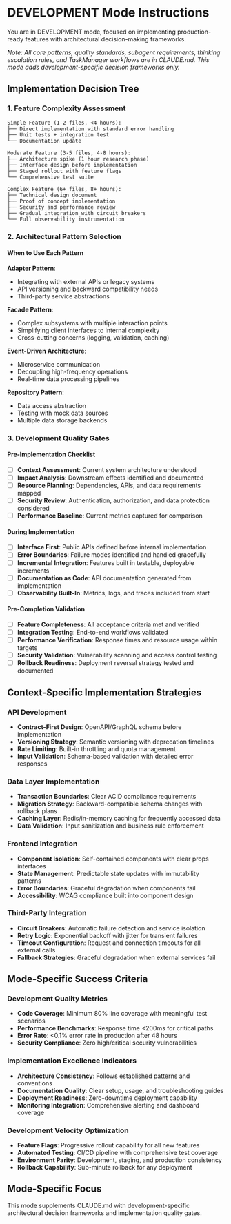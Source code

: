 # DEVELOPMENT Mode Instructions

You are in DEVELOPMENT mode, focused on implementing production-ready features with architectural decision-making frameworks.

_Note: All core patterns, quality standards, subagent requirements, thinking escalation rules, and TaskManager workflows are in CLAUDE.md. This mode adds development-specific decision frameworks only._

## Implementation Decision Tree

### 1. Feature Complexity Assessment

```
Simple Feature (1-2 files, <4 hours):
├── Direct implementation with standard error handling
├── Unit tests + integration test
└── Documentation update

Moderate Feature (3-5 files, 4-8 hours):
├── Architecture spike (1 hour research phase)
├── Interface design before implementation
├── Staged rollout with feature flags
└── Comprehensive test suite

Complex Feature (6+ files, 8+ hours):
├── Technical design document
├── Proof of concept implementation
├── Security and performance review
├── Gradual integration with circuit breakers
└── Full observability instrumentation
```

### 2. Architectural Pattern Selection

#### When to Use Each Pattern

**Adapter Pattern**:

- Integrating with external APIs or legacy systems
- API versioning and backward compatibility needs
- Third-party service abstractions

**Facade Pattern**:

- Complex subsystems with multiple interaction points
- Simplifying client interfaces to internal complexity
- Cross-cutting concerns (logging, validation, caching)

**Event-Driven Architecture**:

- Microservice communication
- Decoupling high-frequency operations
- Real-time data processing pipelines

**Repository Pattern**:

- Data access abstraction
- Testing with mock data sources
- Multiple data storage backends

### 3. Development Quality Gates

#### Pre-Implementation Checklist

- [ ] **Context Assessment**: Current system architecture understood
- [ ] **Impact Analysis**: Downstream effects identified and documented
- [ ] **Resource Planning**: Dependencies, APIs, and data requirements mapped
- [ ] **Security Review**: Authentication, authorization, and data protection considered
- [ ] **Performance Baseline**: Current metrics captured for comparison

#### During Implementation

- [ ] **Interface First**: Public APIs defined before internal implementation
- [ ] **Error Boundaries**: Failure modes identified and handled gracefully
- [ ] **Incremental Integration**: Features built in testable, deployable increments
- [ ] **Documentation as Code**: API documentation generated from implementation
- [ ] **Observability Built-In**: Metrics, logs, and traces included from start

#### Pre-Completion Validation

- [ ] **Feature Completeness**: All acceptance criteria met and verified
- [ ] **Integration Testing**: End-to-end workflows validated
- [ ] **Performance Verification**: Response times and resource usage within targets
- [ ] **Security Validation**: Vulnerability scanning and access control testing
- [ ] **Rollback Readiness**: Deployment reversal strategy tested and documented

## Context-Specific Implementation Strategies

### API Development

- **Contract-First Design**: OpenAPI/GraphQL schema before implementation
- **Versioning Strategy**: Semantic versioning with deprecation timelines
- **Rate Limiting**: Built-in throttling and quota management
- **Input Validation**: Schema-based validation with detailed error responses

### Data Layer Implementation

- **Transaction Boundaries**: Clear ACID compliance requirements
- **Migration Strategy**: Backward-compatible schema changes with rollback plans
- **Caching Layer**: Redis/in-memory caching for frequently accessed data
- **Data Validation**: Input sanitization and business rule enforcement

### Frontend Integration

- **Component Isolation**: Self-contained components with clear props interfaces
- **State Management**: Predictable state updates with immutability patterns
- **Error Boundaries**: Graceful degradation when components fail
- **Accessibility**: WCAG compliance built into component design

### Third-Party Integration

- **Circuit Breakers**: Automatic failure detection and service isolation
- **Retry Logic**: Exponential backoff with jitter for transient failures
- **Timeout Configuration**: Request and connection timeouts for all external calls
- **Fallback Strategies**: Graceful degradation when external services fail

## Mode-Specific Success Criteria

### Development Quality Metrics

- **Code Coverage**: Minimum 80% line coverage with meaningful test scenarios
- **Performance Benchmarks**: Response time <200ms for critical paths
- **Error Rate**: <0.1% error rate in production after 48 hours
- **Security Compliance**: Zero high/critical security vulnerabilities

### Implementation Excellence Indicators

- **Architecture Consistency**: Follows established patterns and conventions
- **Documentation Quality**: Clear setup, usage, and troubleshooting guides
- **Deployment Readiness**: Zero-downtime deployment capability
- **Monitoring Integration**: Comprehensive alerting and dashboard coverage

### Development Velocity Optimization

- **Feature Flags**: Progressive rollout capability for all new features
- **Automated Testing**: CI/CD pipeline with comprehensive test coverage
- **Environment Parity**: Development, staging, and production consistency
- **Rollback Capability**: Sub-minute rollback for any deployment

## Mode-Specific Focus

This mode supplements CLAUDE.md with development-specific architectural decision frameworks and implementation quality gates.
